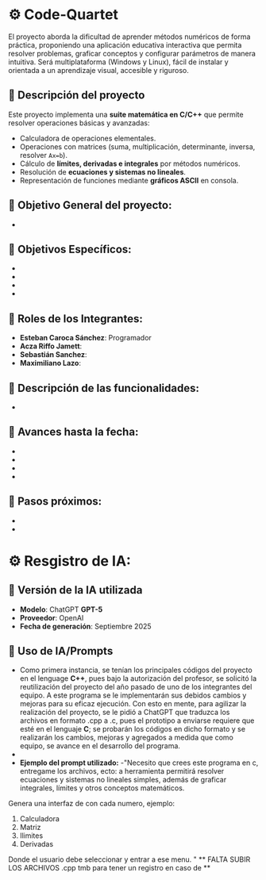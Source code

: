# ⚙️ Code-Quartet
El proyecto aborda la dificultad de aprender métodos numéricos de forma práctica, proponiendo una aplicación educativa interactiva que permita resolver problemas, graficar conceptos y configurar parámetros de manera intuitiva. Será multiplataforma (Windows y Linux), fácil de instalar y orientada a un aprendizaje visual, accesible y riguroso.

## 📍 Descripción del proyecto
Este proyecto implementa una **suite matemática en C/C++** que permite resolver operaciones básicas y avanzadas:
- Calculadora de operaciones elementales.  
- Operaciones con matrices (suma, multiplicación, determinante, inversa, resolver `Ax=b`).  
- Cálculo de **límites, derivadas e integrales** por métodos numéricos.  
- Resolución de **ecuaciones y sistemas no lineales**.  
- Representación de funciones mediante **gráficos ASCII** en consola. 

## 📍 Objetivo General del proyecto:
-

## 📍 Objetivos Específicos:
-
-
-
-

## 📍 Roles de los Integrantes:
- **Esteban Caroca Sánchez**: Programador
- **Acza Riffo Jamett**:
- **Sebastián Sanchez**:
- **Maximiliano Lazo**:

## 📍 Descripción de las funcionalidades:
-


## 📍 Avances hasta la fecha:
-
-
-
-

## 📍 Pasos próximos:
-
-


# ⚙️ Resgistro de IA:
## 📍 Versión de la IA utilizada
- **Modelo**: ChatGPT **GPT-5**  
- **Proveedor**: OpenAI  
- **Fecha de generación**: Septiembre 2025

## 📍 Uso de IA/Prompts
- Como primera instancia, se tenían los principales códigos del proyecto en el lenguage **C++**, pues bajo la autorización del profesor, se solicitó la reutilización del proyecto del año pasado de uno de los integrantes del equipo. A este programa se le implementarán sus debidos cambios y mejoras para su eficaz ejecución. Con esto en mente, para agilizar la realización del proyecto, se le pidió a ChatGPT que traduzca los archivos en formato .cpp a .c, pues el prototipo a enviarse requiere que esté en el lenguaje **C**; se probarán los códigos en dicho formato y se realizarán los cambios, mejoras y agregados a medida que como equipo, se avance en el desarrollo del programa.
- 
- **Ejemplo del prompt utilizado:**
-"Necesito que crees este programa en c, entregame los archivos, ecto: a herramienta permitirá resolver ecuaciones y sistemas no lineales simples, además de graficar integrales, límites y otros conceptos matemáticos.

Genera una interfaz de con cada numero, ejemplo:

1. Calculadora
2. Matriz
3. llimites
4. Derivadas

Donde el usuario debe seleccionar y entrar a ese menu. "
** FALTA SUBIR LOS ARCHIVOS .cpp tmb para tener un registro en caso de  **
